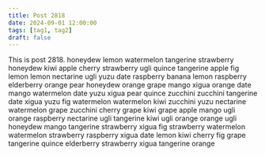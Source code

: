 ```yaml
---
title: Post 2818
date: 2024-09-01 12:00:00
tags: [tag1, tag2]
draft: false
---
```

This is post 2818.
honeydew
lemon
watermelon
tangerine
strawberry
honeydew
kiwi
apple
cherry
strawberry
ugli
quince
tangerine
apple
fig
lemon
lemon
nectarine
ugli
yuzu
date
raspberry
banana
lemon
raspberry
elderberry
orange
pear
honeydew
orange
grape
mango
xigua
orange
date
mango
watermelon
date
yuzu
xigua
pear
quince
zucchini
zucchini
tangerine
date
xigua
yuzu
fig
watermelon
watermelon
kiwi
zucchini
yuzu
nectarine
watermelon
grape
zucchini
cherry
grape
kiwi
grape
apple
mango
ugli
orange
raspberry
nectarine
ugli
tangerine
kiwi
ugli
orange
orange
ugli
honeydew
mango
tangerine
strawberry
xigua
fig
strawberry
watermelon
watermelon
strawberry
raspberry
xigua
date
lemon
kiwi
cherry
fig
grape
tangerine
quince
elderberry
strawberry
xigua
tangerine
orange
